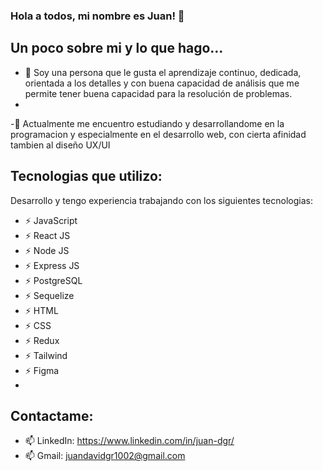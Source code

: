 ### Hola a todos, mi nombre es Juan! 👋
## Un poco sobre mi y lo que hago...
- 🤔 Soy una persona que le gusta el aprendizaje continuo, dedicada, orientada a los detalles y con buena capacidad de análisis que me permite tener buena capacidad para la resolución de problemas. 
- 
-🌱 Actualmente me encuentro estudiando y desarrollandome en la programacion y especialmente en el desarrollo web, con cierta afinidad tambien al diseño UX/UI

## Tecnologias que utilizo:
Desarrollo y tengo experiencia trabajando con los siguientes tecnologias:
- ⚡ JavaScript
- ⚡ React JS
- ⚡ Node JS
- ⚡ Express JS
- ⚡ PostgreSQL
- ⚡ Sequelize
- ⚡ HTML
- ⚡ CSS
- ⚡ Redux
- ⚡ Tailwind
- ⚡ Figma
- 
## Contactame:
- 📫 LinkedIn: https://www.linkedin.com/in/juan-dgr/
- 📫 Gmail: juandavidgr1002@gmail.com
<!--
**juandavid015/juandavid015** is a ✨ _special_ ✨ repository because its `README.md` (this file) appears on your GitHub profile.

Here are some ideas to get you started:

- 
- 👯 I’m looking to collaborate on ...
- 🤔 I’m looking for help with ...
- 💬 Ask me about ...
- 📫 How to reach me: ...
- 😄 Pronouns: ...
- ⚡ Fun fact: ...
-->

